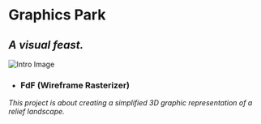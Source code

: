 # Graphics Park

## *A visual feast.*

![Intro Image](https://user-images.githubusercontent.com/30487160/73323586-e875c480-4215-11ea-9349-fd7f230659b3.jpg)

- ### FdF (Wireframe Rasterizer)
*This project is about creating a simplified 3D graphic representation of a relief landscape.*
